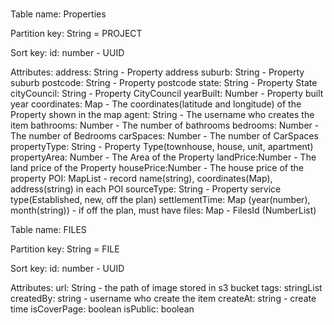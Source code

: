 #

Table name: Properties

Partition key: String = PROJECT

Sort key: id: number - UUID

Attributes:
address: String - Property address
suburb: String - Property suburb
postcode: String - Property postcode
state: String - Property State
cityCouncil: String - Property CityCouncil
yearBuilt: Number - Property built year
coordinates: Map - The coordinates(latitude and longitude) of the Property shown in the map
agent: String - The username who creates the item
bathrooms: Number - The number of bathrooms
bedrooms: Number - The number of Bedrooms
carSpaces: Number - The number of CarSpaces
propertyType: String - Property Type(townhouse, house, unit, apartment)
propertyArea: Number - The Area of the Property
landPrice:Number - The land price of the Property
housePrice:Number - The house price of the property
POI: MapList - record name(string), coordinates(Map), address(string) in each POI
sourceType: String - Property service type(Established, new, off the plan)
settlementTime: Map (year(number), month(string)) - if off the plan, must have
files: Map  - FilesId (NumberList)


Table name: FILES

Partition key: String = FILE

Sort key: id: number - UUID

Attributes:
url: String - the path of image stored in s3 bucket
tags: stringList
createdBy: string - username who create the item
createAt: string - create time
isCoverPage: boolean
isPublic: boolean
